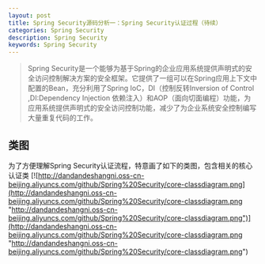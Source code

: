 ```yaml
---
layout: post
title: Spring Security源码分析一：Spring Security认证过程（待续）
categories: Spring Security
description: Spring Security
keywords: Spring Security
---
```

> Spring Security是一个能够为基于Spring的企业应用系统提供声明式的安全访问控制解决方案的安全框架。它提供了一组可以在Spring应用上下文中配置的Bean，充分利用了Spring IoC，DI（控制反转Inversion of Control ,DI:Dependency Injection 依赖注入）和AOP（面向切面编程）功能，为应用系统提供声明式的安全访问控制功能，减少了为企业系统安全控制编写大量重复代码的工作。 


## 类图 ##
为了方便理解Spring Security认证流程，特意画了如下的类图，包含相关的核心认证类
[![http://dandandeshangni.oss-cn-beijing.aliyuncs.com/github/Spring%20Security/core-classdiagram.png](http://dandandeshangni.oss-cn-beijing.aliyuncs.com/github/Spring%20Security/core-classdiagram.png "http://dandandeshangni.oss-cn-beijing.aliyuncs.com/github/Spring%20Security/core-classdiagram.png")](http://dandandeshangni.oss-cn-beijing.aliyuncs.com/github/Spring%20Security/core-classdiagram.png "http://dandandeshangni.oss-cn-beijing.aliyuncs.com/github/Spring%20Security/core-classdiagram.png")



















